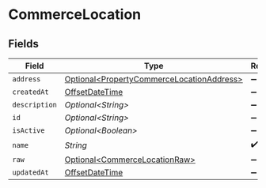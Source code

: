 # CommerceLocation


## Fields

| Field                                                                                                | Type                                                                                                 | Required                                                                                             | Description                                                                                          |
| ---------------------------------------------------------------------------------------------------- | ---------------------------------------------------------------------------------------------------- | ---------------------------------------------------------------------------------------------------- | ---------------------------------------------------------------------------------------------------- |
| `address`                                                                                            | [Optional\<PropertyCommerceLocationAddress>](../../models/shared/PropertyCommerceLocationAddress.md) | :heavy_minus_sign:                                                                                   | N/A                                                                                                  |
| `createdAt`                                                                                          | [OffsetDateTime](https://docs.oracle.com/javase/8/docs/api/java/time/OffsetDateTime.html)            | :heavy_minus_sign:                                                                                   | N/A                                                                                                  |
| `description`                                                                                        | *Optional\<String>*                                                                                  | :heavy_minus_sign:                                                                                   | N/A                                                                                                  |
| `id`                                                                                                 | *Optional\<String>*                                                                                  | :heavy_minus_sign:                                                                                   | N/A                                                                                                  |
| `isActive`                                                                                           | *Optional\<Boolean>*                                                                                 | :heavy_minus_sign:                                                                                   | N/A                                                                                                  |
| `name`                                                                                               | *String*                                                                                             | :heavy_check_mark:                                                                                   | N/A                                                                                                  |
| `raw`                                                                                                | [Optional\<CommerceLocationRaw>](../../models/shared/CommerceLocationRaw.md)                         | :heavy_minus_sign:                                                                                   | N/A                                                                                                  |
| `updatedAt`                                                                                          | [OffsetDateTime](https://docs.oracle.com/javase/8/docs/api/java/time/OffsetDateTime.html)            | :heavy_minus_sign:                                                                                   | N/A                                                                                                  |